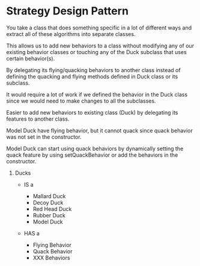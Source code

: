# Strategy Design Pattern

You take a class that does something specific in a lot of different ways and extract all of these algorithms into separate classes.

This allows us to add new behaviors to a class without modifying any of our existing behavior classes or touching any of the Duck subclass that uses certain behavior(s).

By delegating its flying/quacking behaviors to another class instead of defining the quacking and flying methods defined in Duck class or its subclass.

It would require a lot of work if we defined the behavior in the Duck class since we would need to make changes to all the subclasses.

Easier to add new behaviors to existing class (Duck) by delegating its features to another class.

Model Duck have flying behavior, but it cannot quack since quack behavior was not set in the constructor.

Model Duck can start using quack behaviors by dynamically setting the quack feature by using setQuackBehavior or add the behaviors in the constructor.

1. Ducks
   - IS a
        - Mallard Duck
        - Decoy Duck
        - Red Head Duck
        - Rubber Duck
        - Model Duck
    
    - HAS a
        - Flying Behavior
        - Quack Behavior
        - XXX Behaviors
    

